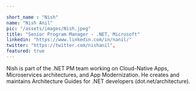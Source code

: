 ```yaml
---

short_name : "Nish"
name: "Nish Anil"
pic: "/assets/images/Nish.jpeg"
title: "Senior Program Manager - .NET, Microsoft"
linkedin: "https://www.linkedin.com/in/nanil/"
twitter: "https://twitter.com/nishanil",
featured: true
---
```


Nish is part of the .NET PM team working on Cloud-Native Apps, Microservices architectures, and App Modernization. He creates and maintains Architecture Guides for .NET developers (dot.net/architecture).
